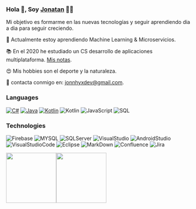 ### Hola 👋, Soy [Jonatan](https://github.com/Jonnhyx) 👨‍💻

Mi objetivo es formarme en las nuevas tecnologías y seguir aprendiendo dia a dia para seguir creciendo.

🌱 Actualmente estoy aprendiendo Machine Learning & Microservicios.

📚 En el 2020 he estudiado un CS desarrollo de aplicaciones multiplataforma. [Mis notas](https://jonnhyx.github.io/Portafolio).

😍 Mis hobbies son el deporte y la naturaleza.

💌 contacta conmigo en: jonnhyxdev@gmail.com.

### Languages

[![C#](https://img.shields.io/badge/-C%20Sharp-000?&logo=c-sharp)](https://github.com/Jonnhyx?tab=repositories&q=&type=&language=csharp)
[![Java](https://img.shields.io/badge/-Java-000?&logo=Java&logoColor=007396)](https://github.com/Jonnhyx?tab=repositories&q=&type=&language=java)
[![Kotlin](https://img.shields.io/badge/-Kotlin-000?&logo=Kotlin)](https://github.com/Jonnhyx?tab=repositories&q=&type=&language=kotlin)
![Kotlin](https://img.shields.io/badge/-PHP-000?&logo=php)
![JavaScript](https://img.shields.io/badge/-JavaScript-000?&logo=JavaScript&logoColor=ddc508)
![SQL](https://img.shields.io/badge/-SQL-000?&logo=MySQL&logoColor=4479A1)

### Technologies

![Firebase](https://img.shields.io/badge/-Firebase-000?&logo=firebase)
![MYSQL](https://img.shields.io/badge/-MYSQL-000?&logo=mysql)
![SQLServer](https://img.shields.io/badge/-Microsoft%20SQL%20Server-000?&logo=microsoft-sql-server)
![VisualStudio](https://img.shields.io/badge/-Visual%20Studio-000?&logo=visual-studio)
![AndroidStudio](https://img.shields.io/badge/-Android%20Studio-000?&logo=android-studio)
![VisualStudioCode](https://img.shields.io/badge/-Visual%20Studio%20Code-000?&logo=visual-studio-code)
![Eclipse](https://img.shields.io/badge/-Eclipse-000?&logo=eclipse)
![MarkDown](https://img.shields.io/badge/-MarkDown-000?&logo=markdown)
![Confluence](https://img.shields.io/badge/-Confluence-000?&logo=confluence)
![Jira](https://img.shields.io/badge/-Jira-000?&logo=Jira-Software&logoColor=0052CC)


<a href="https://jonnhyx.github.io/Portafolio/"><img height="137px" src="https://github-readme-stats.vercel.app/api?username=jonnhyx&hide_title=true&hide_border=true&show_icons=true&include_all_commits=true&count_private=true&line_height=21&text_color=000&icon_color=000&bg_color=0,ea6161,ffc64d,fffc4d,52fa5a&theme=graywhite" /><!-- wi*quL3fcV --><img height="137px" src="https://github-readme-stats.vercel.app/api/top-langs/?username=jonnhyx&hide=html&hide_title=true&hide_border=true&layout=compact&langs_count=7&exclude_repo=comp426,Redventures-Movie-Quotes&text_color=000&icon_color=fff&bg_color=0,52fa5a,4dfcff,c64dff&theme=graywhite" /></a>
